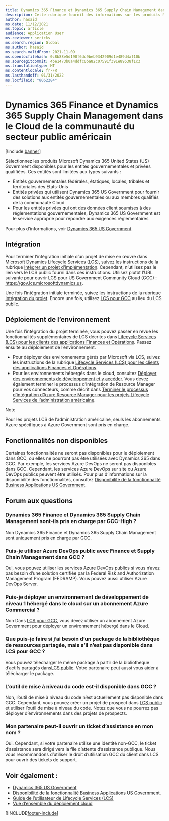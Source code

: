 ```yaml
---
title: Dynamics 365 Finance et Dynamics 365 Supply Chain Management dans le Cloud de la communauté du secteur public américain
description: Cette rubrique fournit des informations sur les produits Microsoft Dynamics 365 US Government disponibles pour les entités gouvernementales et privées qualifiées.
author: hasaid
ms.date: 11/12/2021
ms.topic: article
audience: Application User
ms.reviewer: sericks
ms.search.region: Global
ms.author: hasaid
ms.search.validFrom: 2021-11-09
ms.openlocfilehash: 0c8b88e5d190f6dc9beb9342909d1e489d4af10b
ms.sourcegitcommit: 4be1473b0a4ddfc0ba82c07591f391e89538f1c3
ms.translationtype: HT
ms.contentlocale: fr-FR
ms.lasthandoff: 01/31/2022
ms.locfileid: "8062284"
---
```

# <a name="dynamics-365-finance-and-dynamics-365-supply-chain-management-in-us-government-community-cloud-gcc"></a>Dynamics 365 Finance et Dynamics 365 Supply Chain Management dans le Cloud de la communauté du secteur public américain

[!include [banner](../includes/banner.md)]



Sélectionnez les produits Microsoft Dynamics 365 United States (US) Government disponibles pour les entités gouvernementales et privées qualifiées. Ces entités sont limitées aux types suivants :

- Entités gouvernementales fédérales, étatiques, locales, tribales et territoriales des États-Unis
- Entités privées qui utilisent Dynamics 365 US Government pour fournir des solutions aux entités gouvernementales ou aux membres qualifiés de la communauté Cloud
- Pour les entités privées qui ont des données client soumises à des réglementations gouvernementales, Dynamics 365 US Government est le service approprié pour répondre aux exigences réglementaires

Pour plus d’informations, voir [Dynamics 365 US Government](/power-platform/admin/microsoft-dynamics-365-government).

## <a name="onboarding"></a>Intégration

Pour terminer l’intégration initiale d’un projet de mise en œuvre dans Microsoft Dynamics Lifecycle Services (LCS), suivez les instructions de la rubrique [Intégrer un projet d’implémentation](../../../fin-ops-core/fin-ops/imp-lifecycle/onboard.md). Cependant, n’utilisez pas le lien vers le LCS public fourni dans ces instructions. Utilisez plutôt l’URL suivante pour ouvrir LCS pour US Government Community Cloud (GCC) : <https://gov.lcs.microsoftdynamics.us>.

Une fois l’intégration initiale terminée, suivez les instructions de la rubrique [Intégration du projet](../lifecycle-services/project-onboarding.md). Encore une fois, utilisez [LCS pour GCC](https://gov.lcs.microsoftdynamics.us) au lieu du LCS public.

## <a name="environment-deployment"></a>Déploiement de l’environnement

Une fois l’intégration du projet terminée, vous pouvez passer en revue les fonctionnalités supplémentaires de LCS décrites dans [Lifecycle Services (LCS) pour les clients des applications Finances et Opérations](../../../fin-ops-core/dev-itpro/lifecycle-services/lcs-works-lcs.md). Passez ensuite au déploiement de l’environnement.

- Pour déployer des environnements gérés par Microsoft via LCS, suivez les instructions de la rubrique [Lifecycle Services (LCS) pour les clients des applications Finances et Opérations](../../../fin-ops-core/dev-itpro/lifecycle-services/lcs-works-lcs.md#new-deployment-experience).
- Pour les environnements hébergés dans le cloud, consultez [Déployer des environnements de développement et y accéder](../../../fin-ops-core/dev-itpro/dev-tools/access-instances.md). Vous devez également terminer le processus d’intégration de Resource Manager pour vos connecteurs, comme décrit dans [Terminer le processus d’intégration d’Azure Resource Manager pour les projets Lifecycle Services de l’administration américaine](arm-onbarding-us-goverment.md).

> [!NOTE]
> Pour les projets LCS de l’administration américaine, seuls les abonnements Azure spécifiques à Azure Government sont pris en charge.

## <a name="features-that-arent-available"></a>Fonctionnalités non disponibles

Certaines fonctionnalités ne seront pas disponibles pour le déploiement dans GCC, ou elles ne pourront pas être utilisées avec Dynamics 365 dans GCC. Par exemple, les services Azure DevOps ne seront pas disponibles dans GCC. Cependant, les services Azure DevOps sur site ou Azure DevOps publics peuvent être utilisés. Pour plus d’informations sur la disponibilité des fonctionnalités, consultez [Disponibilité de la fonctionnalité Business Applications US Government](https://aka.ms/BAPFunctionalParity).

## <a name="frequently-asked-questions"></a>Forum aux questions

### <a name="are-dynamics-365-finance-and-dynamics-365-supply-chain-management-supported-in-gcc-high"></a>Dynamics 365 Finance et Dynamics 365 Supply Chain Management sont-ils pris en charge par GCC-High ?

Non Dynamics 365 Finance et Dynamics 365 Supply Chain Management sont uniquement pris en charge par GCC.

### <a name="can-i-use-public-azure-devops-with-finance-and-supply-chain-management-in-gcc"></a>Puis-je utiliser Azure DevOps public avec Finance et Supply Chain Management dans GCC ?

Oui, vous pouvez utiliser les services Azure DevOps publics si vous n’avez pas besoin d’une solution certifiée par la Federal Risk and Authorization Management Program (FEDRAMP). Vous pouvez aussi utiliser Azure DevOps Server.

### <a name="can-i-deploy-a-cloud-hosted-environment-tier-1-development-environment-on-an-azure-commercial-subscription"></a>Puis-je déployer un environnement de développement de niveau 1 hébergé dans le cloud sur un abonnement Azure Commercial ?

Non Dans [LCS pour GCC](https://gov.lcs.microsoftdynamics.us), vous devez utiliser un abonnement Azure Government pour déployer un environnement hébergé dans le Cloud.

### <a name="what-can-i-do-if-i-need-a-package-from-the-shared-asset-library-but-it-isnt-available-in-lcs-for-gcc"></a>Que puis-je faire si j’ai besoin d’un package de la bibliothèque de ressources partagée, mais s’il n’est pas disponible dans LCS pour GCC ?

Vous pouvez télécharger le même package à partir de la bibliothèque d’actifs partagés dans[LCS public](https://lcs.dynamics.com). Votre partenaire peut aussi vous aider à télécharger le package.

### <a name="is-the-code-upgrade-tool-available-in-gcc"></a>L’outil de mise à niveau du code est-il disponible dans GCC ?

Non, l’outil de mise à niveau du code n’est actuellement pas disponible dans GCC. Cependant, vous pouvez créer un projet de prospect dans [LCS public](https://lcs.dynamics.com) et utiliser l’outil de mise à niveau du code. Notez que vous ne pourrez pas déployer d’environnements dans des projets de prospects.

### <a name="can-my-partner-open-a-support-ticket-on-my-behalf"></a>Mon partenaire peut-il ouvrir un ticket d’assistance en mon nom ?

Oui. Cependant, si votre partenaire utilise une identité non-GCC, le ticket d’assistance sera dirigé vers la file d’attente d’assistance publique. Nous vous recommandons d’utiliser le droit d’utilisation GCC du client dans LCS pour ouvrir des tickets de support.

## <a name="see-also"></a>Voir également :

- [Dynamics 365 US Government](/power-platform/admin/microsoft-dynamics-365-government)
- [Disponibilité de la fonctionnalité Business Applications US Government](https://aka.ms/BAPFunctionalParity).
- [Guide de l’utilisateur de Lifecycle Services (LCS)](../../../fin-ops-core/dev-itpro/lifecycle-services/lcs-user-guide.md)
- [Vue d’ensemble du déploiement cloud](../../../fin-ops-core/dev-itpro/deployment/cloud-deployment-overview.md)

[!INCLUDE[footer-include](../../../includes/footer-banner.md)]
